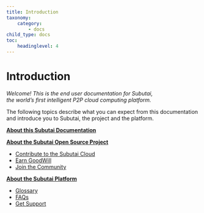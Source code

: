 ```yaml
---
title: Introduction
taxonomy:
    category:
        - docs
child_type: docs
toc:
	headinglevel: 4
---
```


# Introduction  

_Welcome! This is the end user documentation for Subutai,  
the world’s first intelligent P2P cloud computing platform._ 

The following topics describe what you can expect from this documentation   
and introduce you to Subutai, the project and the platform.

**[About this Subutai Documentation](about-documentation)**

**[About the Subutai Open Source Project](about-project)**
* [Contribute to the Subutai Cloud](about-project?name=contribute)
* [Earn GoodWill](about-project?name=goodwill)
* [Join the Community](about-project?name=community)

**[About the Subutai Platform](about-platform)**
   * [Glossary](../glossary)
   * [FAQs](../faqs)
   * [Get Support](../support)



